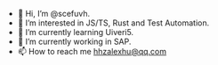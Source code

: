 - 👋 Hi, I’m @scefuvh.
- 👀 I’m interested in JS/TS, Rust and Test Automation.
- 🌱 I’m currently learning Uiveri5.
- 💞️ I’m currently working in SAP.
- 📫 How to reach me <hhzalexhu@qq.com>

<!---

scefuvh/scefuvh is a ✨ special ✨ repository because its `README.md` (this file) appears on your GitHub profile.
You can click the Preview link to take a look at your changes.
--->
